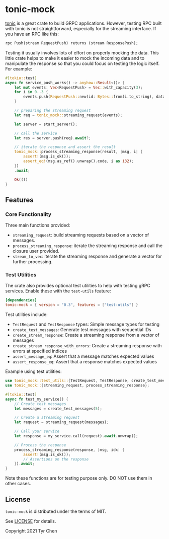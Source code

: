 # tonic-mock

[tonic](https://docs.rs/tonic) is a great crate to build GRPC applications. However, testing RPC built with tonic is not straightforward, especially for the streaming interface. If you have an RPC like this:

```protobuf
rpc Push(stream RequestPush) returns (stream ResponsePush);
```

Testing it usually involves lots of effort on properly mocking the data. This little crate helps to make it easier to mock the incoming data and to manipulate the response so that you could focus on testing the logic itself. For example:

```rust
#[tokio::test]
async fn service_push_works() -> anyhow::Result<()> {
    let mut events: Vec<RequestPush> = Vec::with_capacity(3);
    for i in 0..3 {
        events.push(RequestPush::new(id: Bytes::from(i.to_string), data: Bytes::from("a".repeat(10))));
    }

    // preparing the streaming request
    let req = tonic_mock::streaming_request(events);

    let server = start_server();

    // call the service
    let res = server.push(req).await?;

    // iterate the response and assert the result
    tonic_mock::process_streaming_response(result, |msg, i| {
        assert!(msg.is_ok());
        assert_eq!(msg.as_ref().unwrap().code, i as i32);
    })
    .await;

    Ok(())
}
```

## Features

### Core Functionality

Three main functions provided:

- `streaming_request`: build streaming requests based on a vector of messages.
- `process_streaming_response`: iterate the streaming response and call the closure user provided.
- `stream_to_vec`: iterate the streaming response and generate a vector for further processing.

### Test Utilities

The crate also provides optional test utilities to help with testing gRPC services. Enable these with the `test-utils` feature:

```toml
[dependencies]
tonic-mock = { version = "0.3", features = ["test-utils"] }
```

Test utilities include:

- `TestRequest` and `TestResponse` types: Simple message types for testing
- `create_test_messages`: Generate test messages with sequential IDs
- `create_stream_response`: Create a streaming response from a vector of messages
- `create_stream_response_with_errors`: Create a streaming response with errors at specified indices
- `assert_message_eq`: Assert that a message matches expected values
- `assert_response_eq`: Assert that a response matches expected values

Example using test utilities:

```rust
use tonic_mock::test_utils::{TestRequest, TestResponse, create_test_messages, create_stream_response};
use tonic_mock::{streaming_request, process_streaming_response};

#[tokio::test]
async fn test_my_service() {
    // Create test messages
    let messages = create_test_messages(5);

    // Create a streaming request
    let request = streaming_request(messages);

    // Call your service
    let response = my_service.call(request).await.unwrap();

    // Process the response
    process_streaming_response(response, |msg, idx| {
        assert!(msg.is_ok());
        // Assertions on the response
    }).await;
}
```

Note these functions are for testing purpose only. DO NOT use them in other cases.

## License

`tonic-mock` is distributed under the terms of MIT.

See [LICENSE](LICENSE.md) for details.

Copyright 2021 Tyr Chen

